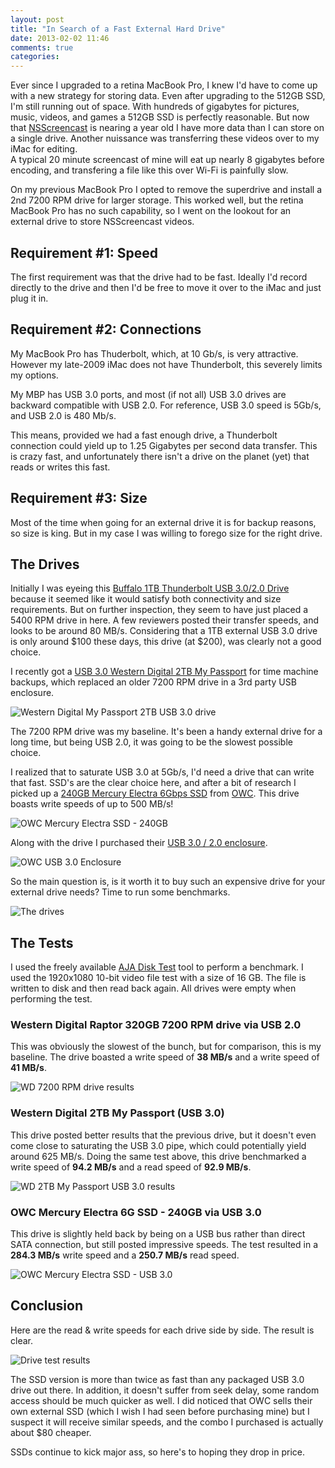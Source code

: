 ```yaml
---
layout: post
title: "In Search of a Fast External Hard Drive"
date: 2013-02-02 11:46
comments: true
categories: 
---
```


Ever since I upgraded to a retina MacBook Pro, I knew I'd have to come up with a new strategy for storing data. Even after upgrading to the 512GB SSD, I'm still running out of space.
With hundreds of gigabytes for pictures, music, videos, and games a 512GB SSD is perfectly reasonable.  But now that [NSScreencast](http://nsscreencast.com)
 is nearing a year old I have more data than I can store on a single drive.  Another nuissance was transferring these videos over to my iMac for editing.  
A typical 20 minute screencast of mine will eat up nearly 8 gigabytes before encoding, and transfering a file like this over Wi-Fi is painfully slow.

On my previous MacBook Pro I opted to remove the superdrive and install a 2nd 7200 RPM drive for larger storage.  This worked well, but the retina MacBook Pro has no such capability,
so I went on the lookout for an external drive to store NSScreencast videos.

## Requirement #1: Speed

The first requirement was that the drive had to be fast.  Ideally I'd record directly to the drive and then I'd be free to move it over to the iMac and just plug it in.

## Requirement #2: Connections

My MacBook Pro has Thuderbolt, which, at 10 Gb/s, is very attractive.  However my late-2009 iMac does not have Thunderbolt, this severely limits my options.

My MBP has USB 3.0 ports, and most (if not all) USB 3.0 drives are backward compatible with USB 2.0.  For reference, USB 3.0 speed is 5Gb/s, and USB 2.0 is 480 Mb/s.

This means, provided we had a fast enough drive, a Thunderbolt connection could yield up to 1.25 Gigabytes per second data transfer.  This is crazy fast, and unfortunately there isn't a drive on the planet (yet) that reads or writes this fast.

## Requirement #3: Size

Most of the time when going for an external drive it is for backup reasons, so size is king.  But in my case I was willing to forego size for the right drive.


## The Drives

Initially I was eyeing this [Buffalo 1TB Thunderbolt USB 3.0/2.0 Drive](http://www.amazon.com/BUFFALO-MiniStation-Thunderbolt-Portable-Drive/dp/B008D4X9UI/) because it seemed like it would satisfy both connectivity and size requirements.  But on further inspection, they seem to have just placed a 5400 RPM drive in here.  A few reviewers posted their transfer speeds, and looks to be around 80 MB/s.  Considering that a 1TB external USB 3.0 drive is only around $100 these days, this drive (at $200), was clearly not a good choice.

I recently got a [USB 3.0 Western Digital 2TB My Passport](http://www.amazon.com/Passport-Portable-External-Drive-Storage/dp/B005HMKKH4/) for time machine backups, which replaced an older 7200 RPM drive in a 3rd party USB enclosure.

![Western Digital My Passport 2TB USB 3.0 drive](/images/wdpassport2tb.png)

The 7200 RPM drive was my baseline.  It's been a handy external drive for a long time, but being USB 2.0, it was going to be the slowest possible choice.

I realized that to saturate USB 3.0 at 5Gb/s, I'd need a drive that can write that fast.  SSD's are the clear choice here, and after a bit of research I picked up a [240GB Mercury Electra 6Gbps SSD](http://eshop.macsales.com/item/OWC/SSDEX6G240/) from [OWC](http://macsales.com).  This drive boasts write speeds of up to 500 MB/s!

![OWC Mercury Electra SSD - 240GB](/images/owc-240gb-ssd.jpeg)

  Along with the drive I purchased their [USB 3.0 / 2.0 enclosure](http://eshop.macsales.com/shop/USB2/OWC_Express).

![OWC USB 3.0 Enclosure](/images/owc-enclosure.jpeg)

So the main question is, is it worth it to buy such an expensive drive for your external drive needs?  Time to run some benchmarks.

![The drives](/images/drives-to-test.jpeg)

## The Tests

I used the freely available [AJA Disk Test](http://www.aja.com/en/products/software/) tool to perform a benchmark. I used the 1920x1080 10-bit video file test with a size of 16 GB.  The file is written to disk and then read back again.  All drives were empty when performing the test.

### Western Digital Raptor 320GB 7200 RPM drive via USB 2.0

This was obviously the slowest of the bunch, but for comparison, this is my baseline.  The drive boasted a write speed of **38 MB/s** and a write speed of **41 MB/s**.

![WD 7200 RPM drive results](/images/raptor-aja-disk-test.png)

### Western Digital 2TB My Passport (USB 3.0)

This drive posted better results that the previous drive, but it doesn't even come close to saturating the USB 3.0 pipe, which could potentially yield around 625 MB/s.  Doing the same test above, this drive benchmarked a write speed of **94.2 MB/s** and a read speed of **92.9 MB/s**.

![WD 2TB My Passport USB 3.0 results](/images//wdpassport-aja-disk-test.png)

### OWC Mercury Electra 6G SSD - 240GB via USB 3.0

This drive is slightly held back by being on a USB bus rather than direct SATA connection, but still posted impressive speeds.  The test resulted in a **284.3 MB/s** write speed and a **250.7 MB/s** read speed.

![OWC Mercury Electra SSD - USB 3.0](/images/owc-aja-disk-test.png)

## Conclusion

Here are the read & write speeds for each drive side by side.  The result is clear.

![Drive test results](/images/drive-test-graph.png)

The SSD version is more than twice as fast than any packaged USB 3.0 drive out there.  In addition, it doesn't suffer from seek delay, some random access should be much quicker as well.  I did noticed that OWC sells their own external SSD (which I wish I had seen before purchasing mine) but I suspect it will receive similar speeds, and the combo I purchased is actually about $80 cheaper.

SSDs continue to kick major ass, so here's to hoping they drop in price.

